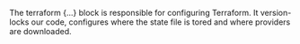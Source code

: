 The terraform {...} block is responsible for configuring Terraform. It version-locks our code, configures where the state file is tored and where providers are downloaded.